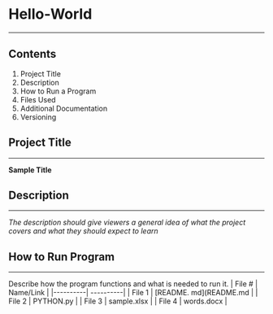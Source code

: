 # Hello-World
----------
## Contents
1. Project Title
2. Description
3. How to Run a Program
4. Files Used
5. Additional Documentation
6. Versioning
## Project Title
-----------
**Sample Title**
## Description
-----------
*The description should give viewers a general idea of what the project covers and what they should expect to learn*
## How to Run Program
-----------
Describe how the program functions and what is needed to run it.
| File # | Name/Link |
|----------| ----------|
| File 1 | [README. md](README.md |
| File 2 | PYTHON.py |
| File 3 | sample.xlsx |
| File 4 | words.docx |
